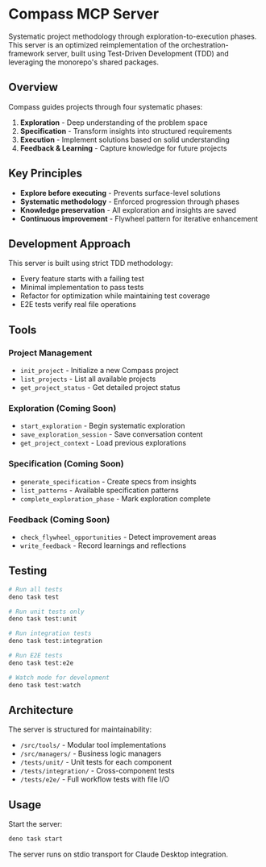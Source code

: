 # Compass MCP Server

Systematic project methodology through exploration-to-execution phases. This server is an optimized reimplementation of the orchestration-framework server, built using Test-Driven Development (TDD) and leveraging the monorepo's shared packages.

## Overview

Compass guides projects through four systematic phases:
1. **Exploration** - Deep understanding of the problem space
2. **Specification** - Transform insights into structured requirements
3. **Execution** - Implement solutions based on solid understanding
4. **Feedback & Learning** - Capture knowledge for future projects

## Key Principles

- **Explore before executing** - Prevents surface-level solutions
- **Systematic methodology** - Enforced progression through phases
- **Knowledge preservation** - All exploration and insights are saved
- **Continuous improvement** - Flywheel pattern for iterative enhancement

## Development Approach

This server is built using strict TDD methodology:
- Every feature starts with a failing test
- Minimal implementation to pass tests
- Refactor for optimization while maintaining test coverage
- E2E tests verify real file operations

## Tools

### Project Management
- `init_project` - Initialize a new Compass project
- `list_projects` - List all available projects
- `get_project_status` - Get detailed project status

### Exploration (Coming Soon)
- `start_exploration` - Begin systematic exploration
- `save_exploration_session` - Save conversation content
- `get_project_context` - Load previous explorations

### Specification (Coming Soon)
- `generate_specification` - Create specs from insights
- `list_patterns` - Available specification patterns
- `complete_exploration_phase` - Mark exploration complete

### Feedback (Coming Soon)
- `check_flywheel_opportunities` - Detect improvement areas
- `write_feedback` - Record learnings and reflections

## Testing

```bash
# Run all tests
deno task test

# Run unit tests only
deno task test:unit

# Run integration tests
deno task test:integration

# Run E2E tests
deno task test:e2e

# Watch mode for development
deno task test:watch
```

## Architecture

The server is structured for maintainability:
- `/src/tools/` - Modular tool implementations
- `/src/managers/` - Business logic managers
- `/tests/unit/` - Unit tests for each component
- `/tests/integration/` - Cross-component tests
- `/tests/e2e/` - Full workflow tests with file I/O

## Usage

Start the server:
```bash
deno task start
```

The server runs on stdio transport for Claude Desktop integration.